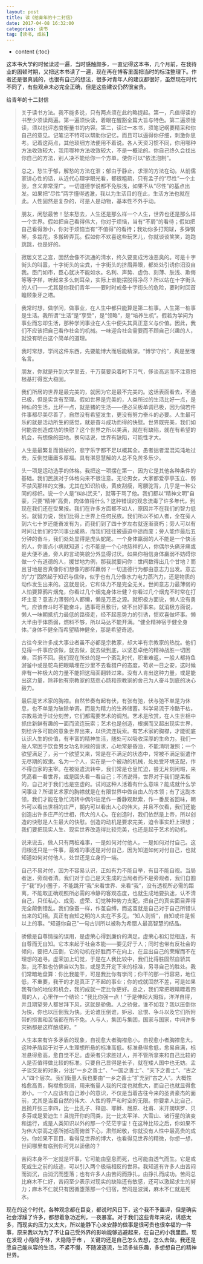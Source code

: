 ```yaml
---
layout: post
title: 读《给青年的十二封信》
date: 2017-04-08 16:32:00
categories: 读书
tag: [读书, 成长]
---
```



* content
{:toc}


这本书大学的时候读过一遍，当时感触颇多，一直记得这本书，几个月前，在我待业的困顿时期，又把这本书读了一遍，现在再在博客里面把当时的标注整理下。作者还是很真诚的，也很有自己的想法，很多对青年人的建议都很好，虽然现在时代不同了，有些观点未必完全正确，但是这些建议仍然很宝贵。

给青年的十二封信

> 关于读书方法。我不能多说，只有两点须在此约略提起。第一，凡值得读的书至少须读两遍。第一遍须快读，着眼在醒豁全篇大旨与特色。第二遍须慢读，须以批评态度衡量书的内容。第二，读过一本书，须笔记纲要精采和你自己的意见。记笔记不特可以帮助你记忆，而且可以逼得你仔细，刺激你思考。记着这两点，其他琐细方法便用不着说。各人天资习惯不同，你用哪种方法收效较大，我用哪种方法收效较大，不是一概论的。你自己终久会找出你自己的方法，别人决不能给你一个方单，使你可以“依法泡制”。

> 总之，愁生于郁，解愁的方法在泄；郁由于静止，求泄的方法在动。从前儒家讲心性的话，从近代心理学眼光看，都很粗疏，只有孟子的“尽性”一个主张，含义非常深广。一切道德学说都不免肤浅，如果不从“尽性”的基点出发。如果把“尽性”两字懂得透澈，我以为生活目的在此，生活方法也就在此。人性固然是复杂的，可是人是动物，基本性不外乎动。

> 朋友，闲愁最苦！愁来愁去，人生还是那么样一个人生，世界也还是那么样一个世界。假如把自己看得伟大，你对于烦恼，当有“不屑”的看待；假如把自己看得渺小，你对于烦恼当有“不值得”的看待；我劝你多打网球，多弹钢琴，多栽花，多搬砖弄瓦。假如你不欢喜这些玩艺儿，你就谈谈笑笑，跑跑跳跳，也是好的。

> 寂居文艺之宫，固然会像不流通的清水，终久要变成污浊恶臭的。可是十字街头的叫嚣，十字街头的尘粪，十字街头的挤眉弄眼，都处处引诱你汩没自我。臣门如市，臣心就决不能如水。名利、声势、虚伪、刻薄、肤浅、欺侮等等字样，听起来多么刺耳朵，实际上谁能摆脱得净尽？所以站在十字街头的人们——尤其是你我们青年——要时时戒备十字街头的危险，要时时回首瞻顾象牙之塔。

> 我常时想，做学问，做事业，在人生中都只能算是第二桩事。人生第一桩事是生活。我所谓“生活”是“享受”，是“领略”，是“培养生机”。假若为学问为事业而忘却生活，那种学问事业在人生中便失其真正意义与价值。因此，我们不应该把自己看作社会的机械。一味迎合社会需要而不顾自己兴趣的人，就没有明白这个简单的道理。

> 我时常想，学问这件东西，先要能博大而后能精深。“博学守约”，真是至理名言。

> 朋友，你就是升到大学里去，千万莫要染着时下习气，侈谈高远而不注意把根基打得宽大稳固。

> 我们所居的世界是最完美的，就因为它是最不完美的。这话表面看去，不通已极，但是实含有至理。假如世界是完美的，人类所过的生活比好一点，是神仙的生活，比坏一点，就是猪的生活——便必呆板单调已极，因为倘若件件事都尽美尽善了，自然没有希望发生，更没有努力奋斗的必要。人生最可乐的就是活动所生的感觉，就是奋斗成功而得的快慰。世界既完美，我们如何能尝创造成功的快慰？这个世界之所以美满，就在有缺陷，就在有希望的机会，有想像的田地。换句话说，世界有缺陷，可能性才大。

> 人生是最繁复而诡秘的，悲字乐字都不足以概其全。愚者拙者混混沌沌地过去，反倒觉庸庸多厚福。具有湛思慧解的人总不免苦多乐少。

> 头一项是运动选手的体格。我把这一项摆在第一，因为它是其他各种条件的基础。我们民族对于体格向来不很注意。无论男女，大家都爱亭亭玉立、弱不禁风那样的文雅。尤其在知识阶级，黄皮刮瘦，弯腰驼背，几乎是一种公同的标帜。说一个人是“纠纠武夫”，就等于骂了他。我们都以“精神文明”自豪，只要“精神”高贵，肉体值得什么？这种错误的观念流毒了许多年代，到现在我们还在受果报。我们在许多方面都不如人，原因并不在我们的智力低劣。就智力说，我们比得上世界上任何民族。我们所以不如人者，全在旁人到六七十岁还能奋发有为，而我们到了四十岁左右就逐渐衰朽；旁人可以有时间让他们的学问事业成熟，而我们往往被逼迫中途而废；旁人能作最后五分钟的奋斗，我们处处显得是虎头蛇尾。一个身体羸弱的人不能是一个快活的人，你害点小病就知道；也不能是一个心地慈祥的人，你偶尔头痛牙痛或是大便不通，旁人的言动笑貌分外显得讨厌。如果你相信身体羸弱不妨碍你做一个有道德的人，援甘地为例，那我就要问你：世间数得出几个甘地？而且甘地是否真像你们想像的那样羸弱？一切道德行为都由意志力出发。意志的“力”固然起于知识与信仰，似乎也有几分像水力电力蒸汽力，还是物质的动作发生出来的。这就是说，它和体力不是完全无关。世间意志力最薄弱的人怕要算鸦片烟鬼，你看过几个烟鬼身体壮健？你看过几个烟鬼不时常在打坏主意？意志力薄弱的人都懒，懒是万恶之源。就积极方面说，懒人没有勇气，应该奋斗时不能奋斗，遇事苟且敷衍，做不出好事来。就消极方面说，懒人一味朝抵抗力最低的路径走，经不起恶势力的引诱，惯欢喜做坏事。懒大半由于体质弱，燃料不够，所以马达不能开满。“健全精神宿于健全身体。”身体不健全而希望精神健全，那是希望奇迹。

> 古往今来许多成大事业者虽不必都是宗教家，却大半有宗教家的热忱。他们见得一件事应该做，就去做，就去做到底，以坚忍卓绝的精神战胜一切困难，百折不回。我们现在所处的是一个紊乱时代，积重难返，一般人都持鱼游釜中或是鸵鸟把眼睛埋在沙里不去看猎户的态度，苟求一日之安，这时候非有一种极大的力量不能把这局面翻转过来。没有人肯出这种力量，或是能出这力量，除非他有宗教家的慈悲心肠和宗教家的舍己为人奋斗到底的决心毅力。

> 最后是艺术家的胸襟。自然节奏有起有伏，有张有弛，伏与弛不单是为休息，也不单是为破除单调，而是为精力的生养储蓄。科学易流于冷酷干枯，宗教易流于过分刻苦，它们都需要艺术的调剂。艺术是欣赏，在人生世相中抓住新鲜有趣的一面而流连玩索；艺术也是创造，根据而又超出现实世界，刻绘许多可能的意象世界出来，以供流连玩索。有艺术家的胸襟，才能彻底认识人生的价值，有丰富的精神生活，随处可以吸收深厚的生命力。我们一般人常困于饮食男女功名利禄的营求，心地常是昏浊，不能清明澈照；一个欲望满足了，另一个欲望又来，常是在不满足的状态中，常被不满足驱遣作无尽期的奴隶。名为一个人，实在是一个被动的机械，处处受环境支配，作不得自家的主宰。在被驱遣流转中，我们常是仓皇忙迫，尝无片刻闲暇，来凭高看一看世界，或是回头看一看自己；不消说得，世界对于我们是呆板的，自己对于我们也是空虚的。试问这种人活着有什么意味？能成就什么学问事业？所谓艺术家的胸襟就是在有限世界中做自由人的本领；有了这副本领，我们才能在急忙流转中偶尔驻足作一番静观默索，作一番反省回味，朝外可以看出世相的庄严，朝内可以看出人心的伟大。并且不仅看，我们还能创造出许多庄严的世相，伟大的人心。在创造时，我们依然是上帝，所以创造的快慰是人生最大的快慰。创造的动机是要求完美，迫令事实赶上理想；我们要把现实人生、现实世界改造得比较完美，也还是起于艺术的动机。

> 说来说去，做人只有两桩难事，一是如何对付他人，一是如何对付自己。这归根还只是一件事，最难的事还是对付自己，因为知道如何对付自己，也就知道如何对付他人，处世还是立身的一端。

> 自己不易对付，因为不容易认识，正如有力不能自举，有目不能自视。当局者迷，旁观者清。我们对于自己是天生成的当局者而不是旁观者，我们自囿于“我”的小圈子，不能跳开“我”来看世界、来看“我”，没有透视所必需的距离，不能取正确观照所必需的冷静的客观态度，也就生成地要执迷，认不清自己，只任私心、成见、虚荣、幻觉种种势力支配，把自己的真实面目弄得完全颠倒错乱。我们像蚕一样，作茧自缚，而这茧就是自己对于自己所错认出来的幻相。真正有自知之明的人实在不多见。“知人则哲”，自知或许是哲以上的事。“知道你自己”一句古训所以被称为希腊人最高智慧的结晶。

> 骄傲是自尊情操的误用，是虚荣心得到廉价的满足。虚荣心和幻觉相连，有自尊而无自知。它本来起于社会本能——要见好于人；同时也带有反社会的倾向，要把人压倒，它的动机在好胜而不在向上，在显出自己的荣耀而不在理想的追寻。虚荣加上幻觉，于是在人我比较中，我们比得胜固然自骄其胜，比不胜也仿佛自以为胜，或是丢开定下来的标准，另寻自己的胜处。我们常暗地盘算：你比我能干，可是我比你有学问；你干的那一行容易，地位低，不重要，我干的才是真正了不起的事业；你的成就固然不差，可是如果我有你的地位和机会，我的成就一定比你更好。总之，我们常把眼睛瞟着四周的人，心里作一个结论：“我比你强一点！”于是伸起大拇指，洋洋自得，并且期望旁人都甘拜下风，这就是骄傲。人之骄傲，谁不如我？我以压倒你为快，你也以压倒我为快。无论谁压倒谁，妒忌、忿恨、争斗以及它们所附带的损害和苦恼都在所不免。人与人，集团与集团，国家与国家，中间许多灾祸都是这样酿成的。“

> 人生本来有许多矛盾的现象，自视愈大者胸襟愈小，自视愈小者胸襟愈大。这种矛盾起于对于人生理想所悬的标准高低。标准悬得愈低，愈易自满，标准悬得愈高，愈自觉不足。虚荣者只求胜过人，并不管所拿来和自己比较的人是否值得做比较的标准。只要自己显得是长子，就在矮人国中也无妨。孟子谈交友的对象，分出“一乡之善士”、“一国之善士”、“天下之善士”、“古之人”四个层次。我们衡量人我也要由“一乡之善士”扩充到“古之人”。大概性格愈高贵，胸襟愈恢阔，用来衡量人我的尺度也就愈大，而自己也就显得愈渺小。一个人应该有自己渺小的意识，不仅是当着古往今来的圣贤豪杰的面前，尤其是当着自然的伟大、人性的尊严和时空的无限。你要拿人比自己，且抛开张三李四，比一比孔子、释迦、耶稣、屈原、杜甫、米开朗琪罗、贝多芬或是爱迪生！且抛开你的同类，比一比太平洋、大雪山、诸行星的演变和运行，或是人类知识以外的那一个茫茫宇宙！在这种比较之后，你如果不为伟大崇高之感所撼动而俯首下心，肃然起敬，你就没有人性中最高贵的成分。你如果不盲目，看得见世界的博大，也看得见世界的精微，你想一想，世间哪里有临到你可凭以骄傲的？

> 苦闷本身不一定就是坏事，它可能由窒息而死，也可能由透气而生。它是或死或生之前的歧途，可以引入两个极端相反的世界。我知道有许多人由苦闷而消沉，由消沉而堕落；也有许多人由苦闷而挣扎，由挣扎而成功。苦闷总比麻木不仁好，苦闷至少表示对现实的缺陷还有敏感，还可以激起求生的努力；麻木不仁就只有因循堕落那一个归宿，苦闷是波澜，麻木不仁就是死水。



现在的这个时代，各种观念都在巨变，都说时风日下，这个我不予置评，但是确实社会浮躁了许多，都想着急功近利，一夜暴富。对于我们这些青年来说，诱惑太多，而现实的压力又太大，所以能静下心来安静的做事是很可贵也很幸福的一件事，原来我以为为了不让自己受外界的影响能够逃避起来，在自己的小我里面。现在发现 小隐隐于林，大隐隐于市 ， 关键的还是自己怎么去想，怎么去做。我还是愿自己能从容的生活，不紧不慢，不随波逐流，生活多些乐趣，多想想自己的精神世界。


